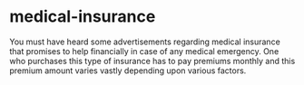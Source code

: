 # medical-insurance

You must have heard some advertisements regarding medical insurance that promises to help financially in case of any medical emergency. One who purchases this type of insurance has to pay premiums monthly and this premium amount varies vastly depending upon various factors.
